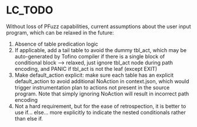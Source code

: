 # LC_TODO

Without loss of PFuzz capabilities, current assumptions about the user input program, which can be relaxed in the future:

1. Absence of table predication logic
2. If applicable, add a tail table to avoid the dummy tbl_act, which may be auto-generated by Tofino compiler if there is a single block of conditional block --> relaxed, just ignore tbl_act node during path encoding, and PANIC if tbl_act is not the leaf (except EXIT)
3. Make default_action explicit: make sure each table has an explicit default_action to avoid additional NoAction in context.json, which would trigger instrumentation plan to actions not present in the source program. Note that simply ignoring NoAction will result in incorrect path encoding
4. Not a hard requirement, but for the ease of retrospection, it is better to use if... else... more explicitly to indicate the nested conditionals rather than else if.

